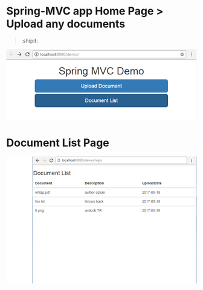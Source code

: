# Spring-MVC app Home Page > Upload any documents
> :shipit:

![Home Page](screenshots/app_scr_1.png "Home Page")
# Document List Page


![Document List Page](screenshots/app_scr_2.png "Document List")






